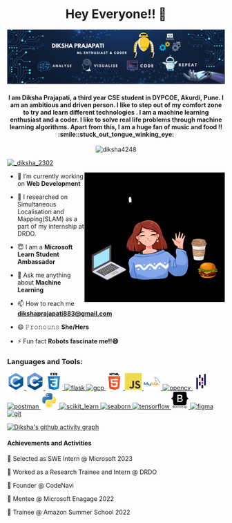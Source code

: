 <h1 align="center">Hey Everyone!! 👋</h1>

![Banner]( https://github.com/Diksha4248/Diksha4248/blob/main/Banner.gif)

<h4 align="center">I am Diksha Prajapati, a third year CSE student in DYPCOE, Akurdi, Pune.
I am an ambitious and driven person. I like to step out of my comfort zone to try and learn different technologies . I am a machine learning enthusiast and a coder. I like to solve real life problems through machine learning algorithms. Apart from this, I am a huge fan of music and food !!
:smile::stuck_out_tongue_winking_eye: </h4>


<p align="center">
  <img src="https://komarev.com/ghpvc/?username=diksha4248&label=Profile%20views&color=0e75b6&style=flat" alt="diksha4248" />   
  
</p>
<!-- <p align="center">
  <code>
</p> -->


<p align="left"> <a href="https://twitter.com/_diksha_2302" target="blank"><img src="https://img.shields.io/twitter/follow/_diksha_2302?logo=twitter&style=for-the-badge" alt="_diksha_2302" /></a> </p>

<a target="_blank">
  <img align="right" height="300" width="325" alt="GIF" src="https://github.com/Diksha4248/Diksha4248/blob/main/GIF2.gif">
</a>

- 🔭 I’m currently working on **Web Development**

- 🌱 I researched on Simultaneous Localisation and Mapping(SLAM) as a part of my internship at DRDO.

- 😇 I am a **Microsoft Learn Student Ambassador**

- 💬 Ask me anything about **Machine Learning**

- 📫 How to reach me **dikshaprajapati883@gmail.com**

- 😄 𝙿𝚛𝚘𝚗𝚘𝚞𝚗𝚜 **She/Hers**

- ⚡ Fun fact **Robots fascinate me!!😄**

<h3 align="left">Languages and Tools:</h3>
<p align="left"> <a href="https://www.cprogramming.com/" target="_blank" rel="noreferrer"> <img src="https://raw.githubusercontent.com/devicons/devicon/master/icons/c/c-original.svg" alt="c" width="40" height="40"/> </a> <a href="https://www.w3schools.com/cpp/" target="_blank" rel="noreferrer"> <img src="https://raw.githubusercontent.com/devicons/devicon/master/icons/cplusplus/cplusplus-original.svg" alt="cplusplus" width="40" height="40"/> </a> <a href="https://www.w3schools.com/css/" target="_blank" rel="noreferrer"> <img src="https://raw.githubusercontent.com/devicons/devicon/master/icons/css3/css3-original-wordmark.svg" alt="css3" width="40" height="40"/> </a> <a href="https://flask.palletsprojects.com/" target="_blank" rel="noreferrer"> <img src="https://www.vectorlogo.zone/logos/pocoo_flask/pocoo_flask-icon.svg" alt="flask" width="40" height="40"/> </a> <a href="https://cloud.google.com" target="_blank" rel="noreferrer"> <img src="https://www.vectorlogo.zone/logos/google_cloud/google_cloud-icon.svg" alt="gcp" width="40" height="40"/> </a> <a href="https://www.w3.org/html/" target="_blank" rel="noreferrer"> <img src="https://raw.githubusercontent.com/devicons/devicon/master/icons/html5/html5-original-wordmark.svg" alt="html5" width="40" height="40"/> </a> <a href="https://developer.mozilla.org/en-US/docs/Web/JavaScript" target="_blank" rel="noreferrer"> <img src="https://raw.githubusercontent.com/devicons/devicon/master/icons/javascript/javascript-original.svg" alt="javascript" width="40" height="40"/> </a> <a href="https://www.mysql.com/" target="_blank" rel="noreferrer"> <img src="https://raw.githubusercontent.com/devicons/devicon/master/icons/mysql/mysql-original-wordmark.svg" alt="mysql" width="40" height="40"/> </a> <a href="https://opencv.org/" target="_blank" rel="noreferrer"> <img src="https://www.vectorlogo.zone/logos/opencv/opencv-icon.svg" alt="opencv" width="40" height="40"/> </a> <a href="https://pandas.pydata.org/" target="_blank" rel="noreferrer"> <img src="https://raw.githubusercontent.com/devicons/devicon/2ae2a900d2f041da66e950e4d48052658d850630/icons/pandas/pandas-original.svg" alt="pandas" width="40" height="40"/> </a> <a href="https://postman.com" target="_blank" rel="noreferrer"> <img src="https://www.vectorlogo.zone/logos/getpostman/getpostman-icon.svg" alt="postman" width="40" height="40"/> </a> <a href="https://www.python.org" target="_blank" rel="noreferrer"> <img src="https://raw.githubusercontent.com/devicons/devicon/master/icons/python/python-original.svg" alt="python" width="40" height="40"/> </a> <a href="https://scikit-learn.org/" target="_blank" rel="noreferrer"> <img src="https://upload.wikimedia.org/wikipedia/commons/0/05/Scikit_learn_logo_small.svg" alt="scikit_learn" width="40" height="40"/> </a> <a href="https://seaborn.pydata.org/" target="_blank" rel="noreferrer"> <img src="https://seaborn.pydata.org/_images/logo-mark-lightbg.svg" alt="seaborn" width="40" height="40"/> </a> <a href="https://www.tensorflow.org" target="_blank" rel="noreferrer"> <img src="https://www.vectorlogo.zone/logos/tensorflow/tensorflow-icon.svg" alt="tensorflow" width="40" height="40"/><a href="https://getbootstrap.com" target="_blank" rel="noreferrer"> <img src="https://raw.githubusercontent.com/devicons/devicon/master/icons/bootstrap/bootstrap-plain-wordmark.svg" alt="bootstrap" width="40" height="40"/> </a> <a href="https://www.figma.com/" target="_blank" rel="noreferrer"> <img src="https://www.vectorlogo.zone/logos/figma/figma-icon.svg" alt="figma" width="40" height="40"/> </a> <a href="https://git-scm.com/" target="_blank" rel="noreferrer"> <img src="https://www.vectorlogo.zone/logos/git-scm/git-scm-icon.svg" alt="git" width="40" height="40"/> </a> </a> </p>



[![Diksha's github activity graph](https://github-readme-activity-graph.cyclic.app/graph?username=diksha4248&theme=react-dark)](https://github.com/diksha4248/github-readme-activity-graph)


<h4>Achievements and Activities</h4>


🌠 Selected as SWE Intern @ Microsoft 2023

🌠 Worked as a Research Trainee and Intern @ DRDO

🌠 Founder @ CodeNavi

🌠 Mentee @ Microsoft Enagage 2022

🌠 Trainee @ Amazon Summer School 2022



